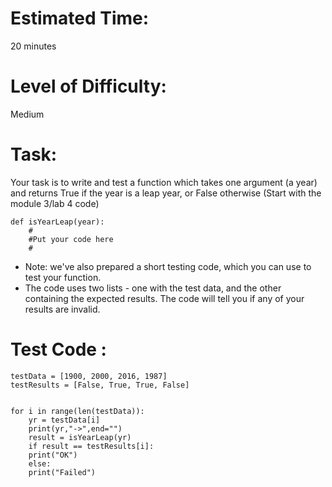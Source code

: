 # Estimated Time:
20 minutes

# Level of Difficulty:
Medium


# Task:
Your task is to write and test a function which takes one argument (a year) and returns True if the year is a leap year, or False otherwise (Start with the module 3/lab 4 code) 

```
def isYearLeap(year):
	#
	#Put your code here
	#
```

* Note: we've also prepared a short testing code, which you can use to test your function.
* The code uses two lists - one with the test data, and the other containing the expected results. The code will tell you if any of your results are invalid.

# Test Code :

```
testData = [1900, 2000, 2016, 1987]
testResults = [False, True, True, False]


for i in range(len(testData)):
    yr = testData[i]
    print(yr,"->",end="")
    result = isYearLeap(yr)
    if result == testResults[i]:
	print("OK")
    else:
	print("Failed")
```




